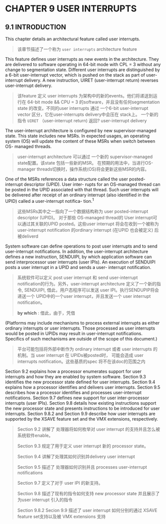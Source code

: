 # CHAPTER 9 USER INTERRUPTS
## 9.1 INTRODUCTION
This chapter details an architectural feature called user interrupts.
> 该章节描述了一个称为 `user interrupts` architecture feature

This feature defines user interrupts as new events in the architecture. They are delivered to software operating in
64-bit mode with CPL = 3 without any change to segmentation state. Different user interrupts are distinguished by
a 6-bit user-interrupt vector, which is pushed on the stack as part of user-interrupt delivery. A new instruction,
UIRET (user-interrupt return) reverses user-interrupt delivery.
> 该feature 定义 user interrupts 为架构中的新的events。他们将递送到运行在 64-bit mode &&
> CPU = 3 的software，并且没有任何segmentation state 的改变。不同的user interrupts 通过
> 一个6-bit user-interrupt vector 区分，它在user-interrupts delivery中会压在 stack上。
> 一个新的指令 `UIRET` （user-interrupt return) 返回? user-interrupt delivery

The user-interrupt architecture is configured by new supervisor-managed state. This state includes new MSRs. In
expected usages, an operating system (OS) will update the content of these MSRs when switch between OS-
managed threads.
> user-interrupt architecture 可以通过 一个新的 supervisor-managed state配置。该state 包括一些新的MSR。
> 在预期的用法中，当进行OS-manager threads切换时，操作系统(OS)将会更新这些MSR的内容。

One of the MSRs references a data structure called the user posted-interrupt descriptor (UPID). User inter-
rupts for an OS-managed thread can be posted in the UPID associated with that thread. Such user interrupts will
be delivered after receipt of an ordinary interrupt (also identified in the UPID) called a user-interrupt notifica-
tion.<sup>1</sup>
> 这些MSRs其中之一指向了一个数据结构称为 user posted-interrupt descriptor (UPID)。 对于那些 OS-managed thread的 
> User interrupt可以通过其关联的UPID posted。这些user interrupt 将会在收到一个被称为user-interrupt notification 
> 的ordinary interrupt (在UPID 也会被定义) 后被deliverd 

System software can define operations to post user interrupts and to send user-interrupt notifications. In addition,
the user-interrupt architecture defines a new instruction, SENDUIPI, by which application software can send interprocessor 
user interrupts (user IPIs). An execution of SENDUIPI posts a user interrupt in a UPID and sends a user-
interrupt notification.
> 系统软件可以定义 post user interrupt 和 send user-interrupt notification的行为。另外，user-interrupt
> architecture 定义了一个新的指令, SENDUIPI, 借此，用户态程序可以发送 user IPI。执行SENDUPIP将会递送一个
> UPID中的一个user interrupt，并且发送一个 user interrupt notification。
>
> **by which** : 借此，由于，凭借

(Platforms may include mechanisms to process external interrupts as either ordinary interrupts or user interrupts.
Those processed as user interrupts would be posted in UPIDs may result in user-interrupt notifications. Specifics of
such mechanisms are outside of the scope of this document.)
> 平台可能包括将外部中断作为 ordinary interrupt 或者 user interrupts 的机制。当 user interrupt 在 UPIDs被posted时，
> 可能会造成 user interrupts notification。这些基质的spec 将不在该doc的范围之内

Section 9.2 explains how a processor enumerates support for user interrupts and how they are enabled by system
software. Section 9.3 identifies the new processor state defined for user interrupts. Section 9.4 explains how a
processor identifies and delivers user interrupts. Section 9.5 describes how a processor identifies and processes
user-interrupt notifications. Section 9.7 defines new support for user inter-processor interrupts (user IPIs). Section
9.8 details how existing instructions support the new processor state and presents instructions to be introduced for
user interrupts. Section 9.8.2 and Section 9.9 describe how user interrupts are supported by the XSAVE feature set
and the VMX extensions, respectively.
> Section 9.2 讲解了 处理器将如何枚举对 user interrupt 的支持并且怎么被系统软件enable。
>
> Section 9.3 规定了用于定义 user interrupt 新的 processor state。
>
> Section 9.4 讲解了处理其如何识别并delivery user interrupt
>
> Section 9.5 描述了 处理器如何识别并且 processes user-interrupt notifications
>
> Section 9.7 定义了对于 user IPI 的新支持。
>
> Section 9.8 描述了现有的指令如何支持 new processor state 并且展示了为user interrupt 引入的指令
>
> Section 9.8.2 Secion 9.9 描述了 user interrupt 如何分别的通过 XSAVE feature set支持以及被 VMX extensions 支持


